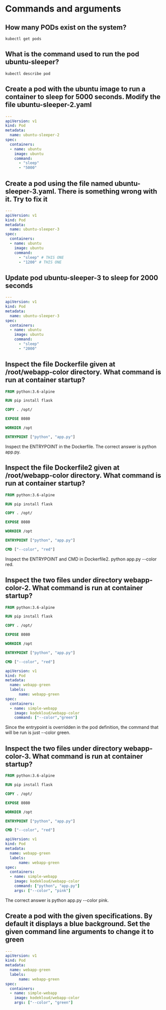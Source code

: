 # Commands and arguments

## How many PODs exist on the system?

`kubectl get pods`

## What is the command used to run the pod ubuntu-sleeper?

`kubectl describe pod`

## Create a pod with the ubuntu image to run a container to sleep for 5000 seconds. Modify the file ubuntu-sleeper-2.yaml

```yaml
---
apiVersion: v1 
kind: Pod 
metadata:
  name: ubuntu-sleeper-2 
spec:
  containers:
  - name: ubuntu
    image: ubuntu
    command:
      - "sleep"
      - "5000"
```

## Create a pod using the file named ubuntu-sleeper-3.yaml. There is something wrong with it. Try to fix it

```yaml
---
apiVersion: v1 
kind: Pod 
metadata:
  name: ubuntu-sleeper-3 
spec:
  containers:
  - name: ubuntu
    image: ubuntu
    command:
      - "sleep" # THIS ONE
      - "1200" # THIS ONE
```

## Update pod ubuntu-sleeper-3 to sleep for 2000 seconds

```yaml
---
apiVersion: v1 
kind: Pod 
metadata:
  name: ubuntu-sleeper-3 
spec:
  containers:
  - name: ubuntu
    image: ubuntu
    command:
      - "sleep"
      - "2000"
```

## Inspect the file Dockerfile given at /root/webapp-color directory. What command is run at container startup?

```Dockerfile
FROM python:3.6-alpine

RUN pip install flask

COPY . /opt/

EXPOSE 8080

WORKDIR /opt

ENTRYPOINT ["python", "app.py"]
```

Inspect the ENTRYPOINT in the Dockerfile. The correct answer is python app.py.

## Inspect the file Dockerfile2 given at /root/webapp-color directory. What command is run at container startup?

```Dockerfile
FROM python:3.6-alpine

RUN pip install flask

COPY . /opt/

EXPOSE 8080

WORKDIR /opt

ENTRYPOINT ["python", "app.py"]

CMD ["--color", "red"]
```

Inspect the ENTRYPOINT and CMD in Dockerfile2. python app.py --color red.

## Inspect the two files under directory webapp-color-2. What command is run at container startup?

```Dockerfile
FROM python:3.6-alpine

RUN pip install flask

COPY . /opt/

EXPOSE 8080

WORKDIR /opt

ENTRYPOINT ["python", "app.py"]

CMD ["--color", "red"]
```

```yaml
apiVersion: v1 
kind: Pod 
metadata:
  name: webapp-green
  labels:
      name: webapp-green 
spec:
  containers:
  - name: simple-webapp
    image: kodekloud/webapp-color
    command: ["--color","green"]
```

Since the entrypoint is overridden in the pod definition, the command that will be run is just --color green.

## Inspect the two files under directory webapp-color-3. What command is run at container startup?

```Dockerfile
FROM python:3.6-alpine

RUN pip install flask

COPY . /opt/

EXPOSE 8080

WORKDIR /opt

ENTRYPOINT ["python", "app.py"]

CMD ["--color", "red"]
```

```yaml
apiVersion: v1 
kind: Pod 
metadata:
  name: webapp-green
  labels:
      name: webapp-green 
spec:
  containers:
  - name: simple-webapp
    image: kodekloud/webapp-color
    command: ["python", "app.py"]
    args: ["--color", "pink"]
```

The correct answer is python app.py --color pink.

## Create a pod with the given specifications. By default it displays a blue background. Set the given command line arguments to change it to green

```yaml
---
apiVersion: v1 
kind: Pod 
metadata:
  name: webapp-green
  labels:
      name: webapp-green 
spec:
  containers:
  - name: simple-webapp
    image: kodekloud/webapp-color
    args: ["--color", "green"]
```

